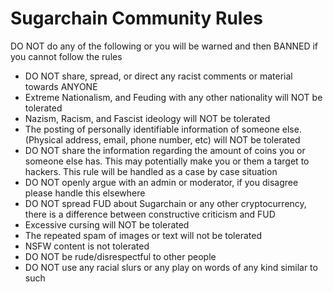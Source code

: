 # Sugarchain Community Rules

DO NOT do any of the following or you will be warned and then BANNED if you cannot follow the rules
- DO NOT share, spread, or direct any racist comments or material towards ANYONE
- Extreme Nationalism, and Feuding with any other nationality will NOT be tolerated 
- Nazism, Racism, and Fascist ideology will NOT be tolerated
- The posting of personally identifiable information of someone else. (Physical address, email, phone number, etc) will NOT be tolerated
- DO NOT share the information regarding the amount of coins you or someone else has. This may potentially make you or them a target to hackers. This rule will be handled as a case by case situation
- DO NOT openly argue with an admin or moderator, if you disagree please handle this elsewhere 
- DO NOT spread FUD about Sugarchain or any other cryptocurrency, there is a difference between constructive criticism and FUD
- Excessive cursing will NOT be tolerated
- The repeated spam of images or text will not be tolerated
- NSFW content is not tolerated
- DO NOT be rude/disrespectful to other people
- DO NOT use any racial slurs or any play on words of any kind similar to such
